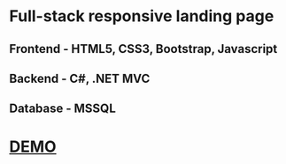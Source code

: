 # Full-stack responsive landing page

## Frontend - HTML5, CSS3, Bootstrap, Javascript
## Backend - C#, .NET MVC
## Database - MSSQL

# [DEMO](https://grreen.netlify.app/)
